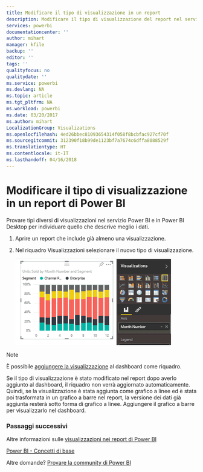 ```yaml
---
title: Modificare il tipo di visualizzazione in un report
description: Modificare il tipo di visualizzazione del report nel servizio Power BI e in Power BI Desktop
services: powerbi
documentationcenter: ''
author: mihart
manager: kfile
backup: ''
editor: ''
tags: ''
qualityfocus: no
qualitydate: ''
ms.service: powerbi
ms.devlang: NA
ms.topic: article
ms.tgt_pltfrm: NA
ms.workload: powerbi
ms.date: 03/20/2017
ms.author: mihart
LocalizationGroup: Visualizations
ms.openlocfilehash: 4ed26bbec81093654314f058f8bcbfac927cf70f
ms.sourcegitcommit: 312390f18b99de1123bf7a7674c6dffa8088529f
ms.translationtype: HT
ms.contentlocale: it-IT
ms.lasthandoff: 04/16/2018
---
```

# <a name="change-the-type-of-visualization-in-a-power-bi-report"></a>Modificare il tipo di visualizzazione in un report di Power BI
Provare tipi diversi di visualizzazioni nel servizio Power BI e in Power BI Desktop per individuare quello che descrive meglio i dati. 

1. Aprire un report che include già almeno una visualizzazione.   
2. Nel riquadro Visualizzazioni selezionare il nuovo tipo di visualizzazione.  
   
   ![](media/power-bi-report-change-visualization-type/changeviz.gif)

> [!NOTE]
> È possibile [aggiungere la visualizzazione](service-dashboard-pin-tile-from-report.md) al dashboard come riquadro.
> 
> 

Se il tipo di visualizzazione è stato modificato nel report dopo averlo aggiunto al dashboard, il riquadro non verrà aggiornato automaticamente. Quindi, se la visualizzazione è stata aggiunta come grafico a linee ed è stata poi trasformata in un grafico a barre nel report, la versione dei dati già aggiunta resterà sotto forma di grafico a linee. Aggiungere il grafico a barre per visualizzarlo nel dashboard.

### <a name="next-steps"></a>Passaggi successivi
Altre informazioni sulle [visualizzazioni nei report di Power BI](power-bi-report-visualizations.md)

[Power BI - Concetti di base](service-basic-concepts.md)

Altre domande? [Provare la community di Power BI](http://community.powerbi.com/)

